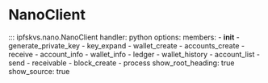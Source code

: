 # NanoClient

::: ipfskvs.nano.NanoClient
    handler: python
    options:
      members:
        - __init__
        - generate_private_key
        - key_expand
        - wallet_create
        - accounts_create
        - receive
        - account_info
        - wallet_info
        - ledger
        - wallet_history
        - account_list
        - send
        - receivable
        - block_create
        - process
      show_root_heading: true
      show_source: true
